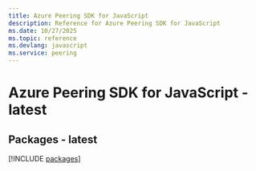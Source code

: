 ```yaml
---
title: Azure Peering SDK for JavaScript
description: Reference for Azure Peering SDK for JavaScript
ms.date: 10/27/2025
ms.topic: reference
ms.devlang: javascript
ms.service: peering
---
```

# Azure Peering SDK for JavaScript - latest
## Packages - latest
[!INCLUDE [packages](peering-index.md)]